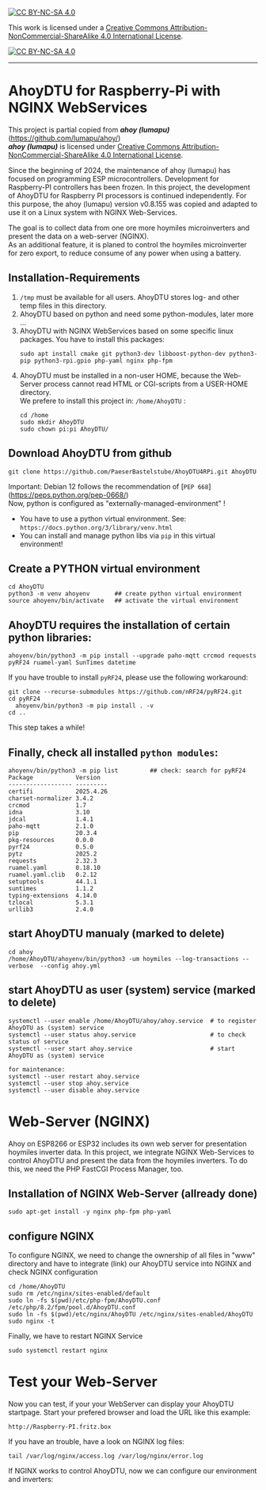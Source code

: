 [![CC BY-NC-SA 4.0][cc-by-nc-sa-shield]][cc-by-nc-sa]

This work is licensed under a
[Creative Commons Attribution-NonCommercial-ShareAlike 4.0 International License][cc-by-nc-sa].

[![CC BY-NC-SA 4.0][cc-by-nc-sa-image]][cc-by-nc-sa]

[cc-by-nc-sa]: https://creativecommons.org/licenses/by-nc-sa/4.0/deed.de
[cc-by-nc-sa-image]: https://licensebuttons.net/l/by-nc-sa/4.0/88x31.png
[cc-by-nc-sa-shield]: https://img.shields.io/badge/License-CC%20BY--NC--SA%204.0-lightgrey.svg

---
# AhoyDTU for Raspberry-Pi with NGINX WebServices

This project is partial copied from ***ahoy (lumapu)*** (https://github.com/lumapu/ahoy/)  
***ahoy (lumapu)*** is licensed under
[Creative Commons Attribution-NonCommercial-ShareAlike 4.0 International License][cc-by-nc-sa].

Since the beginning of 2024, the maintenance of ahoy (lumapu) has focused on programming ESP microcontrollers.
Development for Raspberry-PI controllers has been frozen. 
In this project, the development of AhoyDTU for Raspberry PI processors is continued independently.
For this purpose, the ahoy (lumapu) version v0.8.155 was copied and adapted to use it on a Linux system with NGINX Web-Services.

The goal is to collect data from one ore more hoymiles microinverters and present the data on a web-server (NGINX).  
As an additional feature, it is planed to control the hoymiles microinverter for zero export, to reduce consume of any power when using a battery.

## Installation-Requirements
1. `/tmp` must be available for all users. AhoyDTU stores log- and other temp files in this directory.
2. AhoyDTU based on python and need some python-modules, later more ...
3. AhoyDTU with NGINX WebServices based on some specific linux packages. You have to install this packages:
   ```code
   sudo apt install cmake git python3-dev libboost-python-dev python3-pip python3-rpi.gpio php-yaml nginx php-fpm
   ```
4. AhoyDTU must be installed in a non-user HOME, because the Web-Server process cannot read HTML or CGI-scripts from a USER-HOME directory.  
   We prefere to install this project in: `/home/AhoyDTU` :
   ```code
   cd /home
   sudo mkdir AhoyDTU
   sudo chown pi:pi AhoyDTU/
   ```

## Download AhoyDTU from github
```code
git clone https://github.com/PaeserBastelstube/AhoyDTU4RPi.git AhoyDTU
```

Important: Debian 12 follows the recommendation of [`PEP 668`]
(https://peps.python.org/pep-0668/)  
Now, python is configured as "externally-managed-environment" !
- You have to use a python virtual environment. See: `https://docs.python.org/3/library/venv.html`
- You can install and manage python libs via `pip` in this virtual environment!

## Create a PYTHON virtual environment
```code
cd AhoyDTU
python3 -m venv ahoyenv       ## create python virtual environment
source ahoyenv/bin/activate   ## activate the virtual environment
```

## AhoyDTU requires the installation of certain python libraries:
```code
ahoyenv/bin/python3 -m pip install --upgrade paho-mqtt crcmod requests pyRF24 ruamel-yaml SunTimes datetime
```

If you have trouble to install `pyRF24`, please use the following workaround:
```code
git clone --recurse-submodules https://github.com/nRF24/pyRF24.git
cd pyRF24
  ahoyenv/bin/python3 -m pip install . -v
cd ..
```
This step takes a while!


## Finally, check all installed `python modules`:
```code
ahoyenv/bin/python3 -m pip list         ## check: search for pyRF24
Package            Version
------------------ ---------
certifi            2025.4.26
charset-normalizer 3.4.2
crcmod             1.7
idna               3.10
jdcal              1.4.1
paho-mqtt          2.1.0
pip                20.3.4
pkg-resources      0.0.0
pyrf24             0.5.0
pytz               2025.2
requests           2.32.3
ruamel.yaml        0.18.10
ruamel.yaml.clib   0.2.12
setuptools         44.1.1
suntimes           1.1.2
typing-extensions  4.14.0
tzlocal            5.3.1
urllib3            2.4.0
```


## start AhoyDTU manualy (marked to delete)
```code
cd ahoy
/home/AhoyDTU/ahoyenv/bin/python3 -um hoymiles --log-transactions --verbose  --config ahoy.yml
```

## start AhoyDTU as user (system) service (marked to delete)
```code
systemctl --user enable /home/AhoyDTU/ahoy/ahoy.service  # to register AhoyDTU as (system) service
systemctl --user status ahoy.service                     # to check status of service
systemctl --user start ahoy.service                      # start AhoyDTU as (system) service

for maintenance:
systemctl --user restart ahoy.service
systemctl --user stop ahoy.service
systemctl --user disable ahoy.service
```


# Web-Server (NGINX)
Ahoy on ESP8266 or ESP32 includes its own web server for presentation hoymiles inverter data.
In this project, we integrate NGINX Web-Services to control AhoyDTU and present the data from the hoymiles inverters.
To do this, we need the PHP FastCGI Process Manager, too.

## Installation of NGINX Web-Server (allready done)
```code
sudo apt-get install -y nginx php-fpm php-yaml
```

## configure NGINX
To configure NGINX, we need to change the ownership of all files in "www" directory and have
to integrate (link) our AhoyDTU service into NGINX and check NGINX configuration
```code
cd /home/AhoyDTU
sudo rm /etc/nginx/sites-enabled/default
sudo ln -fs $(pwd)/etc/php-fpm/AhoyDTU.conf /etc/php/8.2/fpm/pool.d/AhoyDTU.conf
sudo ln -fs $(pwd)/etc/nginx/AhoyDTU /etc/nginx/sites-enabled/AhoyDTU
sudo nginx -t
```

Finally, we have to restart NGINX Service
```code
sudo systemctl restart nginx
```

# Test your Web-Server
Now you can test, if your your WebServer can display your AhoyDTU startpage. Start your prefered browser and load the URL like this example:
```code
http://Raspberry-PI.fritz.box
```

If you have an trouble, have a look on NGINX log files:
```code
tail /var/log/nginx/access.log /var/log/nginx/error.log
```

If NGINX works to control AhoyDTU, now we can configure our environment and inverters:

